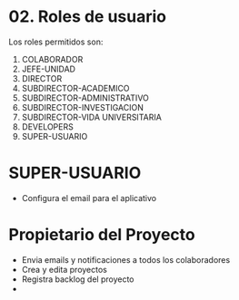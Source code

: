 # 02. Roles de usuario

Los roles permitidos son:

1. COLABORADOR
2. JEFE-UNIDAD
3. DIRECTOR
4. SUBDIRECTOR-ACADEMICO
5. SUBDIRECTOR-ADMINISTRATIVO
6. SUBDIRECTOR-INVESTIGACION
7. SUBDIRECTOR-VIDA UNIVERSITARIA
8. DEVELOPERS
9. SUPER-USUARIO


# SUPER-USUARIO
* Configura el email para el aplicativo

# Propietario del Proyecto
* Envia emails y notificaciones a todos los colaboradores
* Crea y edita proyectos
* Registra backlog del proyecto
* 
